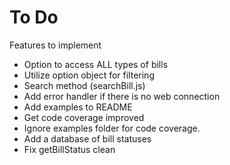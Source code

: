 # To Do
Features to implement

* Option to access ALL types of bills
* Utilize option object for filtering
* Search method (searchBill.js)
* Add error handler if there is no web connection
* Add examples to README
* Get code coverage improved
* Ignore examples folder for code coverage.
* Add a database of bill statuses
* Fix getBillStatus clean
